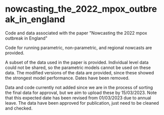 # nowcasting_the_2022_mpox_outbreak_in_england
Code and data associated with the paper "Nowcasting the 2022 mpox outbreak in England"

Code for running parametric, non-parametric, and regional nowcasts are provided. 

A subset of the data used in the paper is provided. Individual level data could not be shared, so the parametric models cannot be used on these data. The modified versions of the data are provided, since these showed the strongest model performance. Dates have been removed. 

Data and code currently not added since we are in the process of sorting the final data for approval, but we aim to upload these by 15/03/2023. Note that this expected date has been revised from 01/03/2023 due to annual leave. The data have been approved for publication, just need to be cleaned and checked. 
